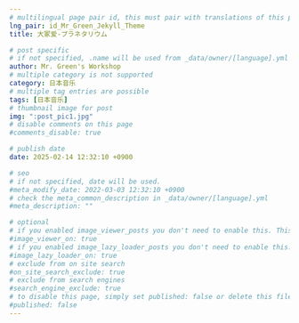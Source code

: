 ```yaml
---
# multilingual page pair id, this must pair with translations of this page. (This name must be unique)
lng_pair: id_Mr_Green_Jekyll_Theme
title: 大冢爱-プラネタリウム

# post specific
# if not specified, .name will be used from _data/owner/[language].yml
author: Mr. Green's Workshop
# multiple category is not supported
category: 日本音乐
# multiple tag entries are possible
tags: [日本音乐]
# thumbnail image for post
img: ":post_pic1.jpg"
# disable comments on this page
#comments_disable: true

# publish date
date: 2025-02-14 12:32:10 +0900

# seo
# if not specified, date will be used.
#meta_modify_date: 2022-03-03 12:32:10 +0900
# check the meta_common_description in _data/owner/[language].yml
#meta_description: ""

# optional
# if you enabled image_viewer_posts you don't need to enable this. This is only if image_viewer_posts = false
#image_viewer_on: true
# if you enabled image_lazy_loader_posts you don't need to enable this. This is only if image_lazy_loader_posts = false
#image_lazy_loader_on: true
# exclude from on site search
#on_site_search_exclude: true
# exclude from search engines
#search_engine_exclude: true
# to disable this page, simply set published: false or delete this file
#published: false
---
```

